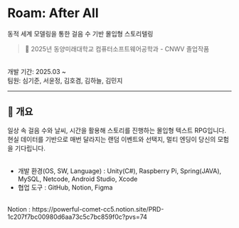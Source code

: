 # Roam: After All
동적 세계 모델링을 통한 걸음 수 기반 몰입형 스토리텔링
> 📌 2025년 동양미래대학교 컴퓨터소프트웨어공학과 - CNWV 졸업작품
<br/>
개발 기간: 2025.03 ~
<br/>
팀원: 심기준, 서윤정, 김호겸, 김하늘, 김민지
<br/>

---

## 📖 개요
일상 속 걸음 수와 날씨, 시간을 활용해 스토리를 진행하는 몰입형 텍스트 RPG입니다. 현실 데이터를 기반으로 매번 달라지는 랜덤 이벤트와 선택지, 멀티 엔딩이 당신의 모험을 기다립니다.
<br/><br/>
+ 개발 환경(OS, SW, Language) : Unity(C#), Raspberry Pi, Spring(JAVA), MySQL, Netcode, Android Studio, Xcode
+ 협업 도구 : GitHub, Notion, Figma
<br/>
Notion : https://powerful-comet-cc5.notion.site/PRD-1c207f7bc00980d6aa73c5c7bc859f0c?pvs=74
